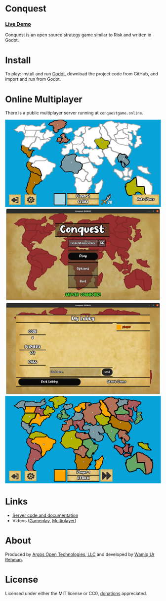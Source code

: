 # Conquest

### [Live Demo](http://conquestgame.online)

Conquest is an open source strategy game similar to Risk and written in Godot.

# Install
To play: install and run [Godot](https://godotengine.org/download), download the project code from GitHub, and import and run from Godot. 

# Online Multiplayer
There is a public multiplayer server running at `conquestgame.online`.

![Conquest](Images/SomePlaced.PNG)
![Conquest](Images/MainMenu.png)
![Conquest](Images/Lobby.png)
![Conquest](Images/AllPlaced.PNG)

# Links
- [Server code and documentation](https://github.com/argosopentech/Conquest-server)
- Videos ([Gameplay](https://www.youtube.com/watch?v=zNjZFWyaR-M), [Multiplayer](https://www.youtube.com/watch?v=PQDjDbVymX0))

# About
Produced by [Argos Open Technologies, LLC](https://www.argosopentech.com) and developed by [Wamiq Ur Rehman](https://wamiqurrehman.wordpress.com/).

# License
Licensed under either the MIT license or CC0, [donations](https://github.com/sponsors/argosopentech) appreciated.
